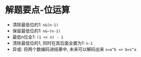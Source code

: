 # 解题要点-位运算

* 清除最低位的1: `n&(n-1)`
* 保留最低位的1: `n&~(n-1)`
* 最低n位全1: `(1 << n) - 1`
* 清除最低位的1, 同时在其后面全置为1: `n-1`
* 异或: 将两个数编码进结果中, 未来可以解码出来 `s=a^b => b=s^a`
